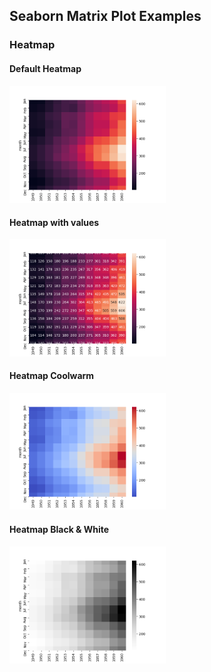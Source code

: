 <!-- SEABORN -->
## Seaborn Matrix Plot Examples

### Heatmap

#### Default Heatmap
<img src="https://github.com/j584lee98/dataviz/blob/main/seaborn/matrix/images/heatmap.png" width=250/>

#### Heatmap with values
<img src="https://github.com/j584lee98/dataviz/blob/main/seaborn/matrix/images/heatmap_values.png" width=250/>

#### Heatmap Coolwarm
<img src="https://github.com/j584lee98/dataviz/blob/main/seaborn/matrix/images/heatmap_coolwarm.png" width=250/>

#### Heatmap Black & White
<img src="https://github.com/j584lee98/dataviz/blob/main/seaborn/matrix/images/heatmap_bnw.png" width=250/>